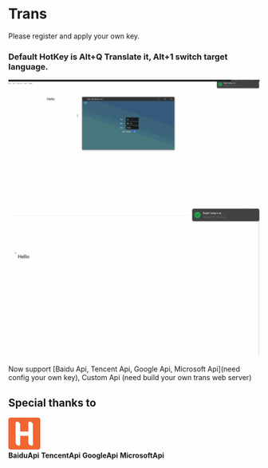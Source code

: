 # Trans
  
Please register and apply your own key.
### Default HotKey is Alt+Q Translate it, Alt+1 switch target language.
![DemoGif2](https://raw.githubusercontent.com/AiHaibara/Trans/master/demo2.gif)
![DemoGif](https://raw.githubusercontent.com/AiHaibara/Trans/master/demo.gif)

Now support [Baidu Api, Tencent Api, Google Api, Microsoft Api](need config your own key), Custom Api (need build your own trans web server)

## Special thanks to
[![HandyControl](https://raw.githubusercontent.com/HandyOrg/HandyOrgResource/master/HandyControl/Resources/icon.png)](https://github.com/HandyOrg/HandyControl/)
<br/>
**BaiduApi**
**TencentApi**
**GoogleApi**
**MicrosoftApi**
